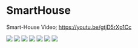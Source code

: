 # SmartHouse
Smart-House
Video;
https://youtu.be/gtjD5rXp1Cc

<img src="https://i.imgur.com/149GIpP.png" width="auto">

<img src="https://imgur.com/VKlq8Vp" width="auto">

<img src="https://i.imgur.com/ZdfTCMn.png" width="auto">

<img src="https://i.imgur.com/XLY17CQ.png" width="auto">

<img src="https://i.imgur.com/VVffWM4.jpeg" width="auto">

<img src="https://i.imgur.com/niBwfwD.jpeg" width="auto">

<img src="https://i.imgur.com/Pug2Weo.jpeg" width="auto">
